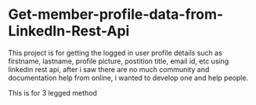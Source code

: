 # Get-member-profile-data-from-LinkedIn-Rest-Api
This project is for getting the logged in user profile details such as firstname, lastname, profile picture, postition title, email id, etc using linkedin rest api, after i saw there are no much community and documentation help from online, i wanted to develop one and help people.

This is for 3 legged method
